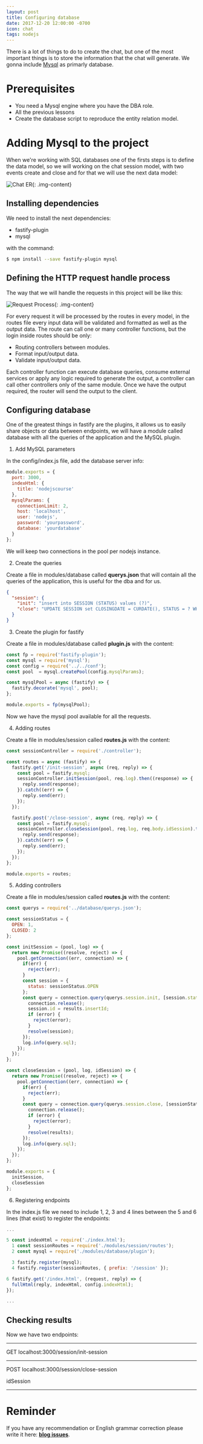 ```yaml
---
layout: post
title: Configuring database
date: 2017-12-20 12:00:00 -0700
icon: chat
tags: nodejs
---
```


There is a lot of things to do to create the chat, but one of the most important things is to store the information that the chat will generate. We gonna include [Mysql](https://www.mysql.com/) as primarly database.

# Prerequisites
 
- You need a Mysql engine where you have the DBA role.
- All the previous lessons
- Create the database script to reproduce the entity relation model.

# Adding Mysql to the project

When we're working with SQL databases one of the firsts steps is to define the data model, so we will working on the chat session model, with two events create and close and for that we will use the next data model:

![Chat ER](https://betotto.github.io/blog/css/assets/chatDB_1.png){: .img-content}

## Installing dependencies

We need to install the next dependencies:

- fastify-plugin
- mysql

with the command:

```bash
$ npm install --save fastify-plugin mysql
```

## Defining the HTTP request handle process

The way that we will handle the requests in this project will be like this:

![Request Process](https://betotto.github.io/blog/css/assets/Request.png){: .img-content}

For every request it will be processed by the routes in every model, in the routes file every input data will be validated and formatted as well as the output data. The route can call one or many controller functions, but the login inside routes should be only:

- Routing controllers between modules.
- Format input/output data.
- Validate input/output data.

Each controller function can execute database queries, consume external services or apply any logic required to generate the output, a controller can call other controllers only of the same module. Once we have the output required, the router will send the output to the client.

## Configuring database

One of the greatest things in fastify are the plugins, it allows us to easily share objects or data between endpoints, we will have a module called database with all the queries of the application and the MySQL plugin.

1. Add MySQL parameters

In the config/index.js file, add the database server info:

```javascript
module.exports = {
  port: 3000,
  indexHtml: {
    title: 'nodejscourse'
  },
  mysqlParams: {
    connectionLimit: 2,
    host: 'localhost',
    user: 'nodejs',
    password: 'yourpassword',
    database: 'yourdatabase'
  }
};
```

We will keep two connections in the pool per nodejs instance.

2. Create the queries

Create a file in modules/database called **querys.json** that will contain all the queries of the application, this is useful for the dba and for us.

```json
{
  "session": {
    "init": "insert into SESSION (STATUS) values (?)",
    "close": "UPDATE SESSION set CLOSINGDATE = CURDATE(), STATUS = ? WHERE IDSESSION = ?"
  }
}
```

3. Create the plugin for fastify

Create a file in modules/database called **plugin.js** with the content: 

```javascript
const fp = require('fastify-plugin');
const mysql = require('mysql');
const config = require('../../conf');
const pool  = mysql.createPool(config.mysqlParams);

const mysqlPool = async (fastify) => {
  fastify.decorate('mysql', pool);
};

module.exports = fp(mysqlPool);
```

Now we have the mysql pool available for all the requests.

4. Adding routes

Create a file in modules/session called **routes.js** with the content:

```javascript
const sessionController = require('./controller');

const routes = async (fastify) => {
  fastify.get('/init-session', async (req, reply) => {
    const pool = fastify.mysql;
    sessionController.initSession(pool, req.log).then((response) => {
      reply.send(response);
    }).catch((err) => {
      reply.send(err);
    });
  });

  fastify.post('/close-session', async (req, reply) => {
    const pool = fastify.mysql;
    sessionController.closeSession(pool, req.log, req.body.idSession).then((response) => {
      reply.send(response);
    }).catch((err) => {
      reply.send(err);
    });
  });
};

module.exports = routes;
```
5. Adding controllers

Create a file in modules/session called **routes.js** with the content:

```javascript
const querys = require('../database/querys.json');

const sessionStatus = {
  OPEN: 1,
  CLOSED: 2
};

const initSession = (pool, log) => {
  return new Promise((resolve, reject) => {
    pool.getConnection((err, connection) => {
      if(err) {
        reject(err);
      }
      const session = {
        status: sessionStatus.OPEN
      };
      const query = connection.query(querys.session.init, [session.status], (error, results) => {
        connection.release();
        session.id = results.insertId;
        if (error) {
          reject(error);
        }
        resolve(session);
      });
      log.info(query.sql);
    });
  });
};

const closeSession = (pool, log, idSession) => {
  return new Promise((resolve, reject) => {
    pool.getConnection((err, connection) => {
      if(err) {
        reject(err);
      }
      const query = connection.query(querys.session.close, [sessionStatus.CLOSED, idSession], (error, results) => {
        connection.release();
        if (error) {
          reject(error);
        }
        resolve(results);
      });
      log.info(query.sql);
    });
  });
};

module.exports = {
  initSession,
  closeSession
};
```

6. Registering endpoints

In the index.js file we need to include 1, 2, 3 and 4 lines between the 5 and 6 lines (that exist) to register the endpoints:

```javascript
...

5 const indexHtml = require('./index.html');
  1 const sessionRoutes = require('./modules/session/routes');
  2 const mysql = require('./modules/database/plugin');

  3 fastify.register(mysql);
  4 fastify.register(sessionRoutes, { prefix: '/session' });

6 fastify.get('/index.html', (request, reply) => {
  fullHtml(reply, indexHtml, config.indexHtml);
});

...
```


## Checking results

Now we have two endpoints:

___


GET localhost:3000/session/init-session

___

POST localhost:3000/session/close-session

idSession

___

# Reminder

If you have any recommendation or English grammar correction please write it here:  **[blog issues](https://github.com/betotto/blog/issues)**.